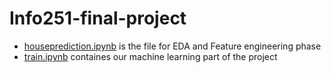 # Info251-final-project
- [houseprediction.ipynb](https://github.com/Sanketb2312/Info251-final-project/blob/main/houseprediction.ipynb) is the file for EDA and Feature engineering phase
- [train.ipynb](https://github.com/Sanketb2312/Info251-final-project/blob/main/train.ipynb) containes our machine learning part of the project
